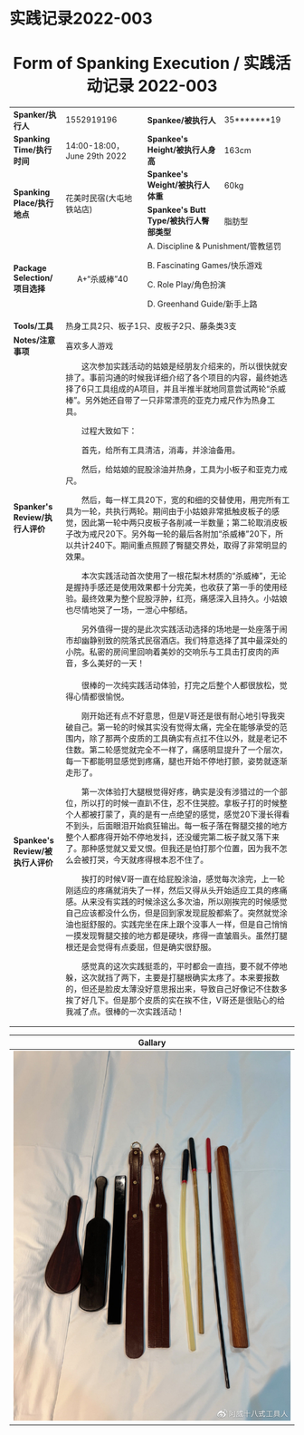 # 实践记录2022-003


# <center>Form of Spanking Execution / 实践活动记录 2022-003</center>

<table>
    <tr>
        <td><b>Spanker/执行人</b></td>
        <td>1552919196</td>
        <td><b>Spankee/被执行人</b></td>
        <td>35*******19</td>
    </tr>
    <tr>
        <td><b>Spanking Time/执行时间</b></td>
        <td>14:00-18:00，June 29th 2022</td>
        <td><b>Spankee's Height/被执行人身高</b></td>
        <td>163cm</td>
    </tr>
    <tr>
        <td rowspan=2><b>Spanking Place/执行地点</b></td>
        <td rowspan=2>花美时民宿(大屯地铁站店) </td>
        <td><b>Spankee's Weight/被执行人体重</b></td>
        <td>60kg</td>
    </tr> 
    <tr>
        <td><b>Spankee's Butt Type/被执行人臀部类型</b></td>
        <td>脂肪型</td>
    </tr>
    <tr>
        <td><b>Package Selection/项目选择</b></td>
        <td style="text-align: center;">A+“杀威棒”40</td>
        <td colspan =2>
        A. Discipline & Punishment/管教惩罚

B. Fascinating Games/快乐游戏

C. Role Play/角色扮演

D. Greenhand Guide/新手上路
        </td>
    </tr>
    <tr>
        <td><b>Tools/工具</b></td>
        <td colspan=3>热身工具2只、板子1只、皮板子2只、藤条类3支</td>
    </tr>
    <tr>
        <td><b>Notes/注意事项</b></td>
        <td colspan=3>喜欢多人游戏</td>
    </tr>
    <tr>
        <td><b>Spanker's Review/执行人评价</b></td>
        <td colspan=3>&emsp;&emsp;这次参加实践活动的姑娘是经朋友介绍来的，所以很快就安排了。事前沟通的时候我详细介绍了各个项目的内容，最终她选择了6只工具组成的A项目，并且半推半就地同意尝试两轮“杀威棒”。另外她还自带了一只非常漂亮的亚克力戒尺作为热身工具。

&emsp;&emsp;过程大致如下：

&emsp;&emsp;首先，给所有工具清洁，消毒，并涂油备用。

&emsp;&emsp;然后，给姑娘的屁股涂油并热身，工具为小板子和亚克力戒尺。

&emsp;&emsp;然后，每一样工具20下，宽的和细的交替使用，用完所有工具为一轮，共执行两轮。期间由于小姑娘非常抵触皮板子的感觉，因此第一轮中两只皮板子各削减一半数量；第二轮取消皮板子改为戒尺20下。另外每一轮的最后各附加“杀威棒”20下，所以共计240下。期间重点照顾了臀腿交界处，取得了非常明显的效果。

&emsp;&emsp;本次实践活动首次使用了一根花梨木材质的“杀威棒”，无论是握持手感还是使用效果都十分完美，也收获了第一手的使用经验。最终效果为整个屁股浮肿，红亮，痛感深入且持久。小姑娘也尽情地哭了一场，一泄心中郁结。

&emsp;&emsp;另外值得一提的是此次实践活动选择的场地是一处座落于闹市却幽静别致的院落式民宿酒店。我们特意选择了其中最深处的小院。私密的房间里回响着美妙的交响乐与工具击打皮肉的声音，多么美好的一天！
        </td>
    </tr>
    <tr>
        <td><b>Spankee's Review/被执行人评价 </b></td>
        <td colspan=3>&emsp;&emsp;很棒的一次纯实践活动体验，打完之后整个人都很放松，觉得心情都很愉悦。

&emsp;&emsp;刚开始还有点不好意思，但是V哥还是很有耐心地引导我突破自己。第一轮的时候其实没有觉得太痛，完全在能够承受的范围内，除了那两个皮质的工具确实有点扛不住以外，就是老记不住数。第二轮感觉就完全不一样了，痛感明显提升了一个层次，每一下都能明显感觉到疼痛，腿也开始不停地打颤，姿势就逐渐走形了。

&emsp;&emsp;第一次体验打大腿根觉得好疼，确实是没有涉猎过的一个部位，所以打的时候一直趴不住，忍不住哭腔。拿板子打的时候整个人都被打蒙了，真的是有一点绝望的感觉，感觉20下漫长得看不到头，后面眼泪开始疯狂输出。每一板子落在臀腿交接的地方整个人都疼得开始不停地发抖，还没缓完第二板子就又落下来了。那种感觉就又爱又恨。但我还是怕打那个位置，因为我不怎么会被打哭，今天就疼得根本忍不住了。

&emsp;&emsp;挨打的时候V哥一直在给屁股涂油，感觉每次涂完，上一轮刚适应的疼痛就消失了一样，然后又得从头开始适应工具的疼痛感。从来没有实践的时候涂这么多次油，所以刚挨完的时候感觉自己应该都没什么伤，但是回到家发现屁股都紫了。突然就觉涂油也挺舒服的。实践完坐在床上跟个没事人一样，但是自己悄悄一摸发现臀腿交接的地方都是硬块，疼得一直皱眉头。虽然打腿根还是会觉得有点委屈，但是确实很舒服。

&emsp;&emsp;感觉真的这次实践挺乖的，平时都会一直挡，要不就不停地躲，这次就挡了两下，主要是打腿根确实太疼了。本来要报数的，但还是脸皮太薄没好意思报出来，导致自己好像记不住数多挨了好几下。但是那个皮质的实在挨不住，V哥还是很贴心的给我减了点。很棒的一次实践活动！</td>
    </tr>
</table>

|**Gallary**|
|---|
|![工具图](tools-2022-003.jpg "工具")|
